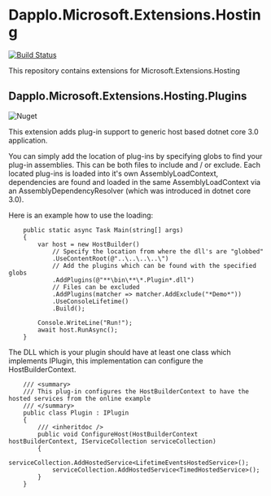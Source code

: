 # Dapplo.Microsoft.Extensions.Hosting

[![Build Status](https://dev.azure.com/Dapplo/Dapplo.Microsoft.Extensions.Hosting/_apis/build/status/dapplo.Dapplo.Microsoft.Extensions.Hosting?branchName=master)](https://dev.azure.com/Dapplo/Dapplo.Microsoft.Extensions.Hosting/_build/latest?definitionId=6&branchName=master)

This repository contains extensions for Microsoft.Extensions.Hosting


Dapplo.Microsoft.Extensions.Hosting.Plugins
--------------------------------------------
![Nuget](https://img.shields.io/nuget/v/Dapplo.Microsoft.Extensions.Hosting.Plugins.svg)

This extension adds plug-in support to generic host based dotnet core 3.0 application.

You can simply add the location of plug-ins by specifying globs to find your plug-in assemblies.
This can be both files to include and / or exclude.
Each located plug-ins is loaded into it's own AssemblyLoadContext, dependencies are found and loaded in the same AssemblyLoadContext via an AssemblyDependencyResolver (which was introduced in dotnet core 3.0).

Here is an example how to use the loading:
```
    public static async Task Main(string[] args)
    {
        var host = new HostBuilder()
            // Specify the location from where the dll's are "globbed"
            .UseContentRoot(@"..\..\..\..\")
            // Add the plugins which can be found with the specified globs
            .AddPlugins(@"**\bin\**\*.Plugin*.dll")
            // Files can be excluded
            .AddPlugins(matcher => matcher.AddExclude("*Demo*"))
            .UseConsoleLifetime()
            .Build();

        Console.WriteLine("Run!");
        await host.RunAsync();
    }
```

The DLL which is your plugin should have at least one class which implements IPlugin, this implementation can configure the HostBuilderContext.
```
    /// <summary>
    /// This plug-in configures the HostBuilderContext to have the hosted services from the online example
    /// </summary>
    public class Plugin : IPlugin
    {
        /// <inheritdoc />
        public void ConfigureHost(HostBuilderContext hostBuilderContext, IServiceCollection serviceCollection)
        {
            serviceCollection.AddHostedService<LifetimeEventsHostedService>();
            serviceCollection.AddHostedService<TimedHostedService>();
        }
    }
```
